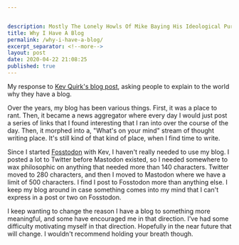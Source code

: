 ```yaml
---


description: Mostly The Lonely Howls Of Mike Baying His Ideological Purity At The Moon
title: Why I Have A Blog
permalink: /why-i-have-a-blog/
excerpt_separator: <!--more-->
layout: post
date: 2020-04-22 21:08:25
published: true
---
```


My response to [Kev Quirk's blog post](https://kevq.uk/why-i-have-a-blog/), asking people to explain to the world why they have a blog.

<!--more-->

Over the years, my blog has been various things. First, it was a place to rant. Then, it became a news aggregator where every day I would just post a series of links that I found interesting that I ran into over the course of the day. Then, it morphed into a, "What's on your mind" stream of thought writing place. It's still kind of that kind of place, when I find time to write.

Since I started [Fosstodon](https://fosstodon.org) with Kev, I haven't really needed to use my blog. I posted a lot to Twitter before Mastodon existed, so I needed somewhere to wax philosophic on anything that needed more than 140 characters. Twitter moved to 280 characters, and then I moved to Mastodon where we have a limit of 500 characters. I find I post to Fosstodon more than anything else. I keep my blog around in case something comes into my mind that I can't express in a post or two on Fosstodon.

I keep wanting to change the reason I have a blog to something more meaningful, and some have encouraged me in that direction. I've had some difficulty motivating myself in that direction. Hopefully in the near future that will change. I wouldn't recommend holding your breath though.